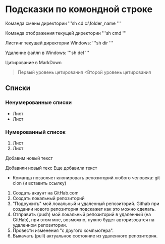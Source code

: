 # Подсказки по комондной строке

Команда смены директории
'''sh
cd c:\folder_name
'''

Команда отображения текущей директории
'''sh
cmd
'''

Листинг текущей директории
Windows:
'''sh
dir
'''

Удаление файлп в Windows:
'''sh
del <filename>
'''

Цитирование в MarkDown

>Первый уровень цетирования
<Второй уровень цетирования

## Списки
### Ненумерованные списки
* Лист
* Лист

### Нумерованный список
1. Лист
2. Лист

Добавим новый  текст

Добавили новый текс 
Еще добавили текст

* Команда позволяет клонировать репозиторий любого человека:
git clon (и вставить ссылку)

1. Создать акаунт на GitHab.com
2. Создать локальный репозиторий
3. "Подружить" мой локальный и удаленный репозиторий. Githab при создании нового репозитория подскажет как это можно сделать.
4. Отправить (push) мой локальный репозиторий в удаленный (на GitHab), при этом мне, возможно, нужно будет авторизоватся на удаленном репозитории.
5. Провести изменения "с другого компьютера".
6. Выкачать (pull) актуальное состояние из удаленного репозитория.


